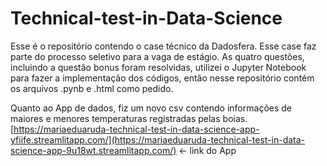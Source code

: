 # Technical-test-in-Data-Science

Esse é o repositório contendo o case técnico da Dadosfera. Esse case faz parte do processo seletivo para a vaga de estágio.
As quatro questões, incluindo a questão bonus foram resolvidas, utilizei o Jupyter Notebook para fazer a implementação dos códigos, então nesse repositório contém os arquivos .pynb e .html como pedido.

Quanto ao App de dados, fiz um novo csv contendo informações de maiores e menores temperaturas registradas pelas boias. 
[https://mariaeduaruda-technical-test-in-data-science-app-yfiife.streamlitapp.com/](https://mariaeduaruda-technical-test-in-data-science-app-9u18wt.streamlitapp.com/) <- link do App
